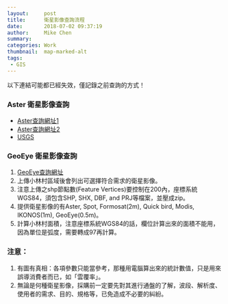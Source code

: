 ```yaml
---
layout:     post
title:      衛星影像查詢流程
date:       2018-07-02 09:37:19
author:     Mike Chen
summary:    
categories: Work
thumbnail:  map-marked-alt
tags:
 - GIS
---
```


以下連結可能都已經失效，僅記錄之前查詢的方式！

### Aster 衛星影像查詢
* [Aster查詢網址1](http://www.gdem.aster.ersdac.or.jp/search.jsp)
* [Aster查詢網址2](http://imsweb.aster.ersdac.or.jp/ims/html/MainMenu/MainMenu.html)
* [USGS](http://earthexplorer.usgs.gov/)


### GeoEye 衛星影像查詢
1. [GeoEye查詢網址](http://geofuse.geoeye.com/advanced/SearchOptions/UploadFile.aspx)
2. 上傳小林村區域後會列出可選擇符合需求的衛星影像。
3. 注意上傳之shp節點數(Feature Vertices)要控制在200內，座標系統WGS84，須包含SHP, SHX, DBF, and PRJ等檔案，並壓成zip。
4. 提供衛星影像的有Aster, Spot, Formosat(2m), Quick bird, Modis, IKONOS(1m), GeoEye(0.5m)。
5. 計算小林村面積，注意座標系統WGS84的話，欄位計算出來的面積不能用，因為單位是弧度，需要轉成97再計算。



### 注意：
1. 有圖有真相：各項參數只能當參考，那種用電腦算出來的統計數值，只是用來誤導消費者而已，如「雲覆率」。
2. 無論是何種衛星影像，採購前一定要先對其進行通盤的了解，波段、解析度、使用者的需求、目的、規格等，已免造成不必要的糾紛。
